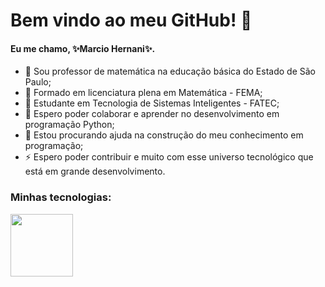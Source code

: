 <!-- ## Hi there 👋 -->

<!-- Cabeçalho -->

# **Bem vindo ao meu GitHub! 👋**
#### Eu me chamo, ✨Marcio Hernani✨.
<!--
**mhbsZSS/mhbsZSS** is a ✨ _special_ ✨ repository because its `README.md` (this file) appears on your GitHub profile.

Here are some ideas to get you started:-->


- 🔭 Sou professor de matemática na educação básica do Estado de São Paulo;
- 🌱 Formado em licenciatura plena em Matemática - FEMA;
- 🌱 Estudante em Tecnologia de Sistemas Inteligentes - FATEC;
- 👯 Espero poder colaborar e aprender no desenvolvimento em programação Python;
- 🤔 Estou procurando ajuda na construção do meu conhecimento em programação;
- ⚡ Espero poder contribuir e muito com esse universo tecnológico que está em grande desenvolvimento.

### Minhas tecnologias:
<img src="https://cdn.jsdelivr.net/gh/devicons/devicon@latest/icons/python/python-original-wordmark.svg" width=100px>
          

